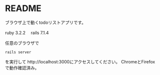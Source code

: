 # README

ブラウザ上で動くtodoリストアプリです。

ruby 3.2.2　
rails 7.1.4

任意のブラウザで
```
rails server
```
を実行して http://localhost:3000にアクセスしてください。
ChromeとFirefoxで動作確認済み。
